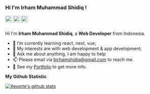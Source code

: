 ### Hi I'm Irham Muhammad Shidiq !

<a href="https://www.instagram.com/irhamshidiq.dev/">
  <img align="left" alt="IrhamShidiq's Instagram" width="22px" src="https://cdn.jsdelivr.net/npm/simple-icons@v3/icons/instagram.svg" />
</a>
<a href="https://www.facebook.com/irhamshidiqq/">
  <img align="left" alt="IrhamShidiq's Facebook" width="22px" src="https://cdn.jsdelivr.net/npm/simple-icons@v3/icons/facebook.svg" />
</a>
<a href="https://dribbble.com/IrhamShidiq">
  <img align="left" alt="IrhamShidiq's Dribbble" width="22px" src="https://cdn.jsdelivr.net/npm/simple-icons@v3/icons/dribbble.svg" />
</a>


<br />
<br />

Hi I'm **Irham Muhammad Shidiq**, a **Web Developer** from Indonesia.

- 🌱 I’m currently learning react, next, vue; 
- 🤔 My interests are with web development & app development;
- 💬 Ask me about anything, I am happy to help
- 📫 Please email via birhamshidiq@gmail.com to reach me.
- 📝 See my [Portfolio](https://irhamshidiq.github.io) to get more info.

<b> My Github Statistic </b>
  <br />
  
 [![Xevorte's github stats](https://github-readme-stats.vercel.app/api?username=xevorte)](https://github.com/xevorte/C.U.B.A.B-Travel)



